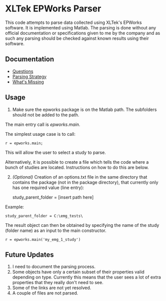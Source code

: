 # XLTek EPWorks Parser #

This code attempts to parse data collected using XLTek's EPWorks software. It is implemented using Matlab. The parsing is done without any official documentation or specifications given to me by the company and as such any parsing should be checked against known results using their software. 

## Documentation ##

- [Questions](documentation/questions.md)
- [Parsing Strategy](documentation/parsing_strategy.md)
- [What's Missing](documentation/whats_missing.md)

## Usage ##

1. Make sure the epworks package is on the Matlab path. The subfolders should not be added to the path.

The main entry call is *epworks.main*.

The simplest usage case is to call:

    r = epworks.main;

This will allow the user to select a study to parse.

Alternatively, it is possible to create a file which tells the code where a bunch of studies are located. Instructions on how to do this are below.


2) *(Optional)* Creation of an options.txt file in the same directory that contains the package (not in the package directory), that currently only has one required value (line entry):

	study_parent_folder = [insert path here]

Example:
	
	study_parent_folder = C:\emg_tests\

The result object can then be obtained by specifying the name of the study (folder name) as an input to the main constructor.

	r = epworks.main('my_emg_1_study')

## Future Updates ##

1. I need to document the parsing process.
2. Some objects have only a certain subset of their properties valid depending on type. Currently this means that the user sees a lot of extra properties that they really don't need to see.
3. Some of the links are not yet resolved.
4. A couple of files are not parsed.

